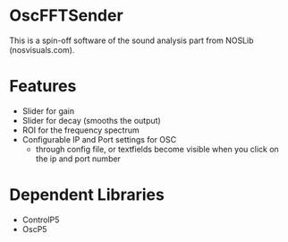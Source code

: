 # OscFFTSender
This is a spin-off software of the sound analysis part from NOSLib (nosvisuals.com).

# Features
- Slider for gain
- Slider for decay (smooths the output)
- ROI for the frequency spectrum
- Configurable IP and Port settings for OSC
  - through config file, or textfields become visible when you click on the ip and port number


# Dependent Libraries
- ControlP5
- OscP5
